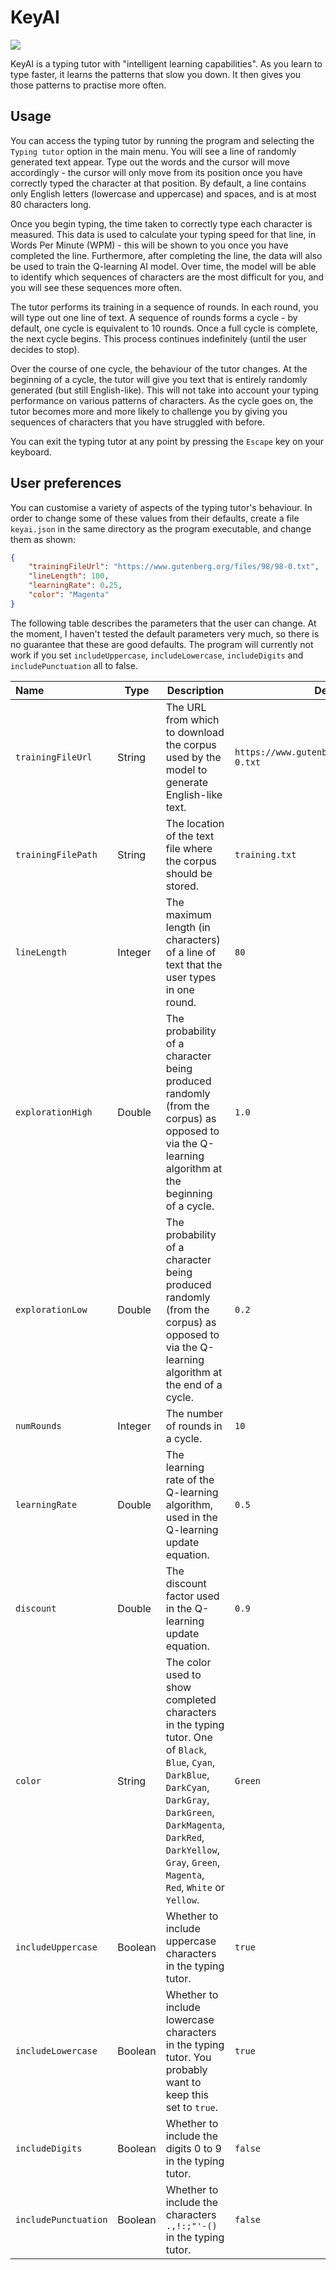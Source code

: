 # KeyAI

[![](https://tokei.rs/b1/github/kashparty/keyai)](https://github.com/kashparty/keyai)

KeyAI is a typing tutor with "intelligent learning capabilities". As you learn to type faster, it learns the patterns that slow you down. It then gives you those patterns to practise more often.

## Usage

You can access the typing tutor by running the program and selecting the `Typing tutor` option in the main menu. You will see a line of randomly generated text appear. Type out the words and the cursor will move accordingly - the cursor will only move from its position once you have correctly typed the character at that position. By default, a line contains only English letters (lowercase and uppercase) and spaces, and is at most 80 characters long.

Once you begin typing, the time taken to correctly type each character is measured. This data is used to calculate your typing speed for that line, in Words Per Minute (WPM) - this will be shown to you once you have completed the line. Furthermore, after completing the line, the data will also be used to train the Q-learning AI model. Over time, the model will be able to identify which sequences of characters are the most difficult for you, and you will see these sequences more often.

The tutor performs its training in a sequence of rounds. In each round, you will type out one line of text. A sequence of rounds forms a cycle - by default, one cycle is equivalent to 10 rounds. Once a full cycle is complete, the next cycle begins. This process continues indefinitely (until the user decides to stop).

Over the course of one cycle, the behaviour of the tutor changes. At the beginning of a cycle, the tutor will give you text that is entirely randomly generated (but still English-like). This will not take into account your typing performance on various patterns of characters. As the cycle goes on, the tutor becomes more and more likely to challenge you by giving you sequences of characters that you have struggled with before.

You can exit the typing tutor at any point by pressing the `Escape` key on your keyboard.

## User preferences

You can customise a variety of aspects of the typing tutor's behaviour. In order to change some of these values from their defaults, create a file `keyai.json` in the same directory as the program executable, and change them as shown:

```json
{
    "trainingFileUrl": "https://www.gutenberg.org/files/98/98-0.txt",
    "lineLength": 100,
    "learningRate": 0.25,
    "color": "Magenta"
}
```

The following table describes the parameters that the user can change. At the moment, I haven't tested the default parameters very much, so there is no guarantee that these are good defaults. The program will currently not work if you set `includeUppercase`, `includeLowercase`, `includeDigits` and `includePunctuation` all to false.

| Name                 | Type    | Description                                                  | Default                                       |
| :------------------- | ------- | ------------------------------------------------------------ | --------------------------------------------- |
| `trainingFileUrl`    | String  | The URL from which to download the corpus used by the model to generate English-like text. | `https://www.gutenberg.org/files/11/11-0.txt` |
| `trainingFilePath`   | String  | The location of the text file where the corpus should be stored. | `training.txt`                                |
| `lineLength`         | Integer | The maximum length (in characters) of a line of text that the user types in one round. | `80`                                          |
| `explorationHigh`    | Double  | The probability of a character being produced randomly (from the corpus) as opposed to via the Q-learning algorithm at the beginning of a cycle. | `1.0`                                         |
| `explorationLow`     | Double  | The probability of a character being produced randomly (from the corpus) as opposed to via the Q-learning algorithm at the end of a cycle. | `0.2`                                         |
| `numRounds`          | Integer | The number of rounds in a cycle.                             | `10`                                          |
| `learningRate`       | Double  | The learning rate of the Q-learning algorithm, used in the Q-learning update equation. | `0.5`                                         |
| `discount`           | Double  | The discount factor used in the Q-learning update equation.  | `0.9`                                         |
| `color`              | String  | The color used to show completed characters in the typing tutor. One of `Black`, `Blue`, `Cyan`, `DarkBlue`, `DarkCyan`, `DarkGray`, `DarkGreen`, `DarkMagenta`, `DarkRed`, `DarkYellow`, `Gray`, `Green`, `Magenta`, `Red`, `White` or `Yellow`. | `Green`                                       |
| `includeUppercase`   | Boolean | Whether to include uppercase characters in the typing tutor. | `true`                                        |
| `includeLowercase`   | Boolean | Whether to include lowercase characters in the typing tutor. You probably want to keep this set to `true`. | `true`                                        |
| `includeDigits`      | Boolean | Whether to include the digits 0 to 9 in the typing tutor.    | `false`                                       |
| `includePunctuation` | Boolean | Whether to include the characters `.,!:;"'-()` in the typing tutor. | `false`                                       |
